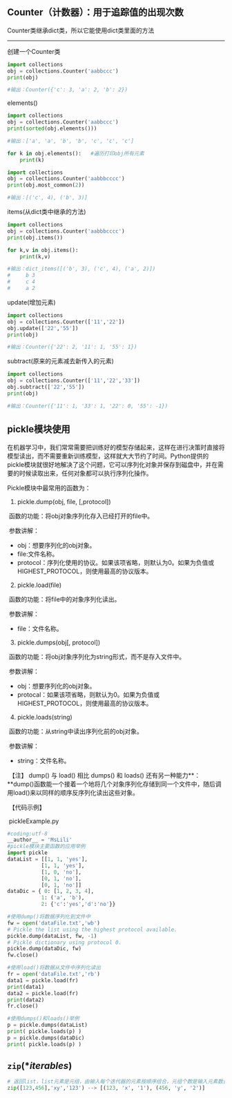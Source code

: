 ## Counter（计数器）：用于追踪值的出现次数

Counter类继承dict类，所以它能使用dict类里面的方法 

------

 创建一个Counter类

```python
import collections
obj = collections.Counter('aabbccc')
print(obj)

#输出：Counter({'c': 3, 'a': 2, 'b': 2})
```

elements()

```python
import collections
obj = collections.Counter('aabbccc')
print(sorted(obj.elements()))

#输出：['a', 'a', 'b', 'b', 'c', 'c', 'c']

for k in obj.elements():   #遍历打印obj所有元素
    print(k)
```

```python
import collections
obj = collections.Counter('aabbbcccc')
print(obj.most_common(2))

#输出：[('c', 4), ('b', 3)]
```

items(从dict类中继承的方法)

```python
import collections
obj = collections.Counter('aabbbcccc')
print(obj.items())

for k,v in obj.items():
    print(k,v)

#输出：dict_items([('b', 3), ('c', 4), ('a', 2)])
#     b 3
#     c 4
#     a 2
```

update(增加元素)

```python
import collections
obj = collections.Counter(['11','22'])
obj.update(['22','55'])
print(obj)

#输出：Counter({'22': 2, '11': 1, '55': 1})
```

 subtract(原来的元素减去新传入的元素)

```python
import collections
obj = collections.Counter(['11','22','33'])
obj.subtract(['22','55'])
print(obj)

#输出：Counter({'11': 1, '33': 1, '22': 0, '55': -1})
```



## pickle模块使用

在机器学习中，我们常常需要把训练好的模型存储起来，这样在进行决策时直接将模型读出，而不需要重新训练模型，这样就大大节约了时间。Python提供的pickle模块就很好地解决了这个问题，它可以序列化对象并保存到磁盘中，并在需要的时候读取出来，任何对象都可以执行序列化操作。

Pickle模块中最常用的函数为：

1. pickle.dump(obj, file, [,protocol])

​        函数的功能：将obj对象序列化存入已经打开的file中。

​       参数讲解：

- obj：想要序列化的obj对象。
- file:文件名称。
- protocol：序列化使用的协议。如果该项省略，则默认为0。如果为负值或HIGHEST_PROTOCOL，则使用最高的协议版本。



2. pickle.load(file)

​        函数的功能：将file中的对象序列化读出。

​        参数讲解：

- file：文件名称。



3. pickle.dumps(obj[, protocol])

​       函数的功能：将obj对象序列化为string形式，而不是存入文件中。

​       参数讲解：

- obj：想要序列化的obj对象。
- protocal：如果该项省略，则默认为0。如果为负值或HIGHEST_PROTOCOL，则使用最高的协议版本。



4. pickle.loads(string)

​       函数的功能：从string中读出序列化前的obj对象。

​       参数讲解：

- string：文件名称。

​     【注】 dump() 与 load() 相比 dumps() 和 loads() 还有另一种能力**：**dump()函数能一个接着一个地将几个对象序列化存储到同一个文件中，随后调用load()来以同样的顺序反序列化读出这些对象。

​     【代码示例】

​      pickleExample.py

 ```python
#coding:utf-8
__author__ = 'MsLili'
#pickle模块主要函数的应用举例
import pickle
dataList = [[1, 1, 'yes'],
            [1, 1, 'yes'],
            [1, 0, 'no'],
            [0, 1, 'no'],
            [0, 1, 'no']]
dataDic = { 0: [1, 2, 3, 4],
            1: ('a', 'b'),
            2: {'c':'yes','d':'no'}}
 
#使用dump()将数据序列化到文件中
fw = open('dataFile.txt','wb')
# Pickle the list using the highest protocol available.
pickle.dump(dataList, fw, -1)
# Pickle dictionary using protocol 0.
pickle.dump(dataDic, fw)
fw.close()
 
#使用load()将数据从文件中序列化读出
fr = open('dataFile.txt','rb')
data1 = pickle.load(fr)
print(data1)
data2 = pickle.load(fr)
print(data2)
fr.close()
 
#使用dumps()和loads()举例
p = pickle.dumps(dataList)
print( pickle.loads(p) )
p = pickle.dumps(dataDic)
print( pickle.loads(p) )
 ```



## `zip`(**iterables*)

```python
# 返回list，list元素是元组，由输入每个迭代器的元素按顺序组合，元组个数是输入元素数量最少决定，
zip([123,456],'xy','123') --> [(123, 'x', '1'), (456, 'y', '2')]
```